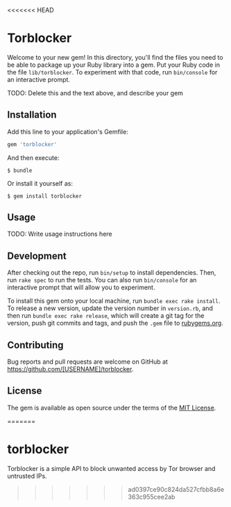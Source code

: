 <<<<<<< HEAD
# Torblocker

Welcome to your new gem! In this directory, you'll find the files you need to be able to package up your Ruby library into a gem. Put your Ruby code in the file `lib/torblocker`. To experiment with that code, run `bin/console` for an interactive prompt.

TODO: Delete this and the text above, and describe your gem

## Installation

Add this line to your application's Gemfile:

```ruby
gem 'torblocker'
```

And then execute:

    $ bundle

Or install it yourself as:

    $ gem install torblocker

## Usage

TODO: Write usage instructions here

## Development

After checking out the repo, run `bin/setup` to install dependencies. Then, run `rake spec` to run the tests. You can also run `bin/console` for an interactive prompt that will allow you to experiment.

To install this gem onto your local machine, run `bundle exec rake install`. To release a new version, update the version number in `version.rb`, and then run `bundle exec rake release`, which will create a git tag for the version, push git commits and tags, and push the `.gem` file to [rubygems.org](https://rubygems.org).

## Contributing

Bug reports and pull requests are welcome on GitHub at https://github.com/[USERNAME]/torblocker.


## License

The gem is available as open source under the terms of the [MIT License](http://opensource.org/licenses/MIT).

=======
# torblocker
Torblocker is a simple API to block unwanted access by Tor browser and untrusted IPs.
>>>>>>> ad0397ce90c824da527cfbb8a6e363c955cee2ab
